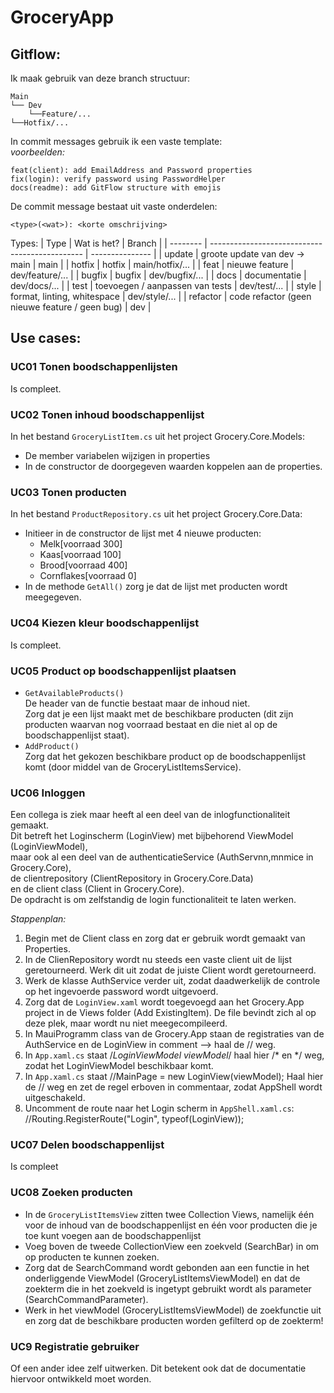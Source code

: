 # GroceryApp 

## Gitflow:  
Ik maak gebruik van deze branch structuur:
```
Main
└── Dev
	└──Feature/...
└──Hotfix/...
```

In commit messages gebruik ik een vaste template:  
*voorbeelden:*
```
feat(client): add EmailAddress and Password properties
fix(login): verify password using PasswordHelper
docs(readme): add GitFlow structure with emojis
```
De commit message bestaat uit vaste onderdelen:
```
<type>(<wat>): <korte omschrijving>
```
Types:
| Type     | Wat is het?                                    | Branch          |
| -------- | ---------------------------------------------- | --------------- |
| update   | groote update van dev -> main                  | main            |
| hotfix   | hotfix                                         | main/hotfix/... |
| feat     | nieuwe feature                                 | dev/feature/... |
| bugfix   | bugfix                                         | dev/bugfix/...  |
| docs     | documentatie                                   | dev/docs/...    |
| test     | toevoegen / aanpassen van tests                | dev/test/...    |
| style    | format, linting, whitespace                    | dev/style/...   |
| refactor | code refactor (geen nieuwe feature / geen bug) | dev             |  

## Use cases:  
### UC01 Tonen boodschappenlijsten  
Is compleet.

### UC02 Tonen inhoud boodschappenlijst  
In het bestand `GroceryListItem.cs` uit het project Grocery.Core.Models:
- De member variabelen wijzigen in properties
- In de constructor de doorgegeven waarden koppelen aan de properties.

### UC03 Tonen producten 
In het bestand `ProductRepository.cs` uit het project Grocery.Core.Data:
- Initieer in de constructor de lijst met 4 nieuwe producten:  
  - Melk[voorraad 300]
  - Kaas[voorraad 100]
  - Brood[voorraad 400]
  - Cornflakes[voorraad 0]
- In de methode `GetAll()` zorg je dat de lijst met producten wordt meegegeven.

### UC04 Kiezen kleur boodschappenlijst  
Is compleet.

### UC05 Product op boodschappenlijst plaatsen   
- `GetAvailableProducts()`  
	De header van de functie bestaat maar de inhoud niet.  
	Zorg dat je een lijst maakt met de beschikbare producten (dit zijn producten waarvan nog voorraad bestaat en die niet al op de boodschappenlijst staat).  
- `AddProduct()`   
	Zorg dat het gekozen beschikbare product op de boodschappenlijst komt (door middel van de GroceryListItemsService).  

### UC06 Inloggen  
Een collega is ziek maar heeft al een deel van de inlogfunctionaliteit gemaakt.  
Dit betreft het Loginscherm (LoginView) met bijbehorend ViewModel (LoginViewModel),  
maar ook al een deel van de authenticatieService (AuthServnn,mnmice in Grocery.Core),  
de clientrepository (ClientRepository in Grocery.Core.Data)  
en de client class (Client in Grocery.Core).  
De opdracht is om zelfstandig de login functionaliteit te laten werken.  

*Stappenplan:*  
1. Begin met de Client class en zorg dat er gebruik wordt gemaakt van Properties.  
2. In de ClienRepository wordt nu steeds een vaste client uit de lijst geretourneerd. Werk dit uit zodat de juiste Client wordt geretourneerd.  
3. Werk de klasse AuthService verder uit, zodat daadwerkelijk de controle op het ingevoerde password wordt uitgevoerd.
4. Zorg dat de `LoginView.xaml` wordt toegevoegd aan het Grocery.App project in de Views folder (Add ExistingItem). De file bevindt zich al op deze plek, maar wordt nu niet meegecompileerd.  
5. In MauiProgramm class van de Grocery.App staan de registraties van de AuthService en de LoginView in comment --> haal de // weg.  
6. In `App.xaml.cs` staat /*LoginViewModel viewModel*/ haal hier /* en */ weg, zodat het LoginViewModel beschikbaar komt.  
7. In `App.xaml.cs` staat //MainPage = new LoginView(viewModel); Haal hier de // weg en zet de regel erboven in commentaar, zodat AppShell wordt uitgeschakeld.  
8. Uncomment de route naar het Login scherm in `AppShell.xaml.cs`: //Routing.RegisterRoute("Login", typeof(LoginView));

### UC07 Delen boodschappenlijst
Is compleet

### UC08 Zoeken producten  
- In de `GroceryListItemsView` zitten twee Collection Views, namelijk één voor de inhoud van de boodschappenlijst en één voor producten die je toe kunt voegen aan de boodschappenlijst
- Voeg boven de tweede CollectionView een zoekveld (SearchBar) in om op producten te kunnen zoeken.
- Zorg dat de SearchCommand wordt gebonden aan een functie in het onderliggende ViewModel (GroceryListItemsViewModel) en dat de zoekterm die in het zoekveld is ingetypt gebruikt wordt als parameter (SearchCommandParameter).
- Werk in het viewModel (GroceryListItemsViewModel) de zoekfunctie uit en zorg dat de beschikbare producten worden gefilterd op de zoekterm!  

### UC9 Registratie gebruiker
Of een ander idee zelf uitwerken. Dit betekent ook dat de documentatie hiervoor ontwikkeld moet worden.
